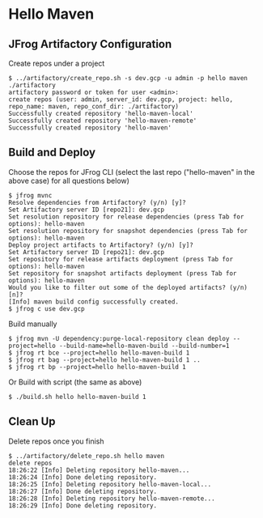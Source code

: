 # Hello Maven

## JFrog Artifactory Configuration
Create repos under a project
```
$ ../artifactory/create_repo.sh -s dev.gcp -u admin -p hello maven ./artifactory
artifactory password or token for user <admin>: 
create repos (user: admin, server_id: dev.gcp, project: hello, repo_name: maven, repo_conf_dir: ./artifactory)
Successfully created repository 'hello-maven-local' 
Successfully created repository 'hello-maven-remote' 
Successfully created repository 'hello-maven'
```

## Build and Deploy
Choose the repos for JFrog CLI (select the last repo ("hello-maven" in the above case) for all questions below)
```
$ jfrog mvnc
Resolve dependencies from Artifactory? (y/n) [y]? 
Set Artifactory server ID [repo21]: dev.gcp
Set resolution repository for release dependencies (press Tab for options): hello-maven
Set resolution repository for snapshot dependencies (press Tab for options): hello-maven
Deploy project artifacts to Artifactory? (y/n) [y]? 
Set Artifactory server ID [repo21]: dev.gcp
Set repository for release artifacts deployment (press Tab for options): hello-maven
Set repository for snapshot artifacts deployment (press Tab for options): hello-maven
Would you like to filter out some of the deployed artifacts? (y/n) [n]? 
[Info] maven build config successfully created.
$ jfrog c use dev.gcp
```
Build manually
```
$ jfrog mvn -U dependency:purge-local-repository clean deploy --project=hello --build-name=hello-maven-build --build-number=1
$ jfrog rt bce --project=hello hello-maven-build 1
$ jfrog rt bag --project=hello hello-maven-build 1 ..
$ jfrog rt bp --project=hello hello-maven-build 1
```
Or Build with script (the same as above)
```
$ ./build.sh hello hello-maven-build 1
```

## Clean Up
Delete repos once you finish
```
$ ../artifactory/delete_repo.sh hello maven
delete repos
18:26:22 [Info] Deleting repository hello-maven...
18:26:24 [Info] Done deleting repository.
18:26:25 [Info] Deleting repository hello-maven-local...
18:26:27 [Info] Done deleting repository.
18:26:28 [Info] Deleting repository hello-maven-remote...
18:26:29 [Info] Done deleting repository.
```
